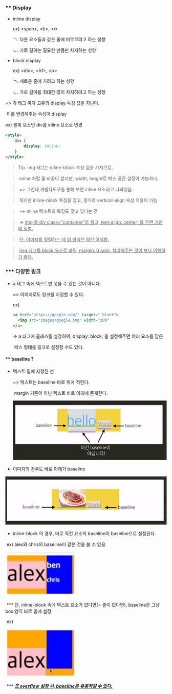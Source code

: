### ** Display



- inline display

  ex) \<span\>, \<b\>, \<i\>

  ㄱ. 다른 요소들과 같은 줄에 머무르려고 하는 성향

  ㄴ. 가로 길이는 필요한 만큼만 차지하는 성향



- block display

  ex) \<div\>, \<h1\>, \<p\>

  ㄱ. 새로운 줄에 가려고 하는 성향

  ㄴ. 가로 길이를 최대한 많이 차지하려고 하는 성향



=> 각 태그 마다 고유의 display 속성 값을 지닌다.

​      이를 변경해주는 속성이 display



ex) 블록 요소인 div를 inline 요소로 변경

```html
<style>
    div {
        display: inline;
    }
</style>
```



> Tip. img 태그는 inline-block 속성 값을 가지므로,

> ​       inline 처럼 줄 바꿈이 없지만, width, height로 박스 공간 설정이 가능하다.

> ​       => 그런데 개발자도구를 통해 보면 inline 요소라고 나와있음..

> ​             하지만 inline-block 특징을 갖고, 증거로 vertical-align 속성 적용이 가능

> ​                                                                    ==> inline 텍스트의 특징도 갖고 있다는 것

> ​       => <u>img 를 div class="container"로 묶고, text-align: center; 를 주면 가운데 정렬.</u>

> ​            <u>단, 이미지를 정렬하는 데 위 방식은 약간 어색함.</u>

> ​            <u>img 태그를 block 요소로 바꿔, margin: 0 auto; 처리해주는 것이 보다 이해하기 좋다.</u>





### *** 다양한 링크

- a 태그 속에 텍스트만 넣을 수 있는 것이 아니다.

  => 이미지로도 링크를 지정할 수 있다.

  ex)

  ```html
  <a href="https://google.com/" target="_blank">
  	<img src="images/google.png" width="200"
  </a>
  ```

  => a 태그에 클래스를 설정하여, display: block; 을 설정해주면 여러 요소를 담은

  ​     박스 형태를 링크로 설정할 수도 있다.



#### ** baseline ?

- 텍스트 밑에 지정된 선

  => 텍스트는 baseline 바로 위에 적힌다.

  ​     margin 기준이 아닌 텍스트 바로 아래에 존재한다.

  ![](baseline.jpg)



- 이미지의 경우도 바로 아래가 baseline

![](baseline2.jpg)



- inline-block 의 경우, 바로 직전 요소의 baseline이 baseline으로 설정된다.

​      ex) alex와 chris의 baseline이 같은 것을 볼 수 있음

![](baseline3.jpg)

​	*** 단, inline-block 속에 텍스트 요소가 없다면(= 줄이 없다면), baseline은 그냥 box 영역 바로 밑에 설정

​     ex)

![](baseline4.jpg)



​    \*\*\* <u>***또 overflow 설정 시, baseline은 유동적일 수 있다.***</u>



